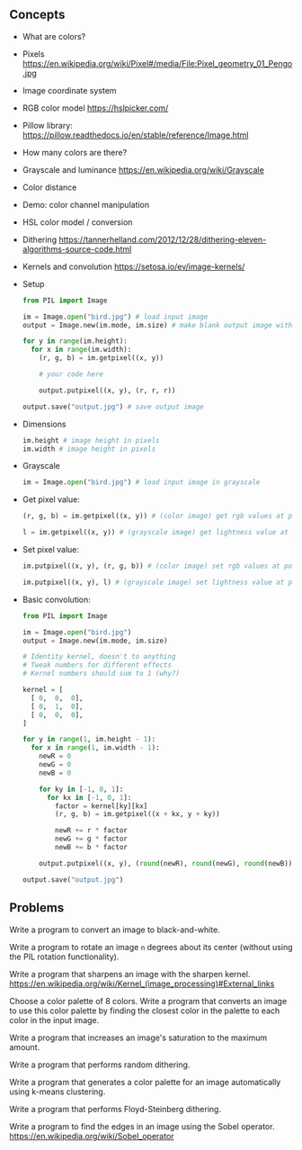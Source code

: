 ## Concepts

- What are colors?
- Pixels https://en.wikipedia.org/wiki/Pixel#/media/File:Pixel_geometry_01_Pengo.jpg
- Image coordinate system
- RGB color model https://hslpicker.com/
- Pillow library: https://pillow.readthedocs.io/en/stable/reference/Image.html
- How many colors are there?
- Grayscale and luminance https://en.wikipedia.org/wiki/Grayscale
- Color distance
- Demo: color channel manipulation
- HSL color model / conversion
- Dithering https://tannerhelland.com/2012/12/28/dithering-eleven-algorithms-source-code.html
- Kernels and convolution https://setosa.io/ev/image-kernels/

- Setup

  ```py
  from PIL import Image

  im = Image.open("bird.jpg") # load input image
  output = Image.new(im.mode, im.size) # make blank output image with same dimension as input

  for y in range(im.height):
    for x in range(im.width):
      (r, g, b) = im.getpixel((x, y))

      # your code here

      output.putpixel((x, y), (r, r, r))

  output.save("output.jpg") # save output image
  ```

- Dimensions

  ```py
  im.height # image height in pixels
  im.width # image height in pixels
  ```

- Grayscale

  ```py
  im = Image.open("bird.jpg") # load input image in grayscale
  ```

- Get pixel value:

  ```py
  (r, g, b) = im.getpixel((x, y)) # (color image) get rgb values at position x, y

  l = im.getpixel((x, y)) # (grayscale image) get lightness value at position x, y
  ```

- Set pixel value:

  ```py
  im.putpixel((x, y), (r, g, b)) # (color image) set rgb values at position x, y

  im.putpixel((x, y), l) # (grayscale image) set lightness value at position x, y
  ```

- Basic convolution:

  ```py
  from PIL import Image

  im = Image.open("bird.jpg")
  output = Image.new(im.mode, im.size)

  # Identity kernel, doesn't to anything
  # Tweak numbers for different effects
  # Kernel numbers should sum to 1 (why?)

  kernel = [
    [ 0,  0,  0],
    [ 0,  1,  0],
    [ 0,  0,  0],
  ]

  for y in range(1, im.height - 1):
    for x in range(1, im.width - 1):
      newR = 0
      newG = 0
      newB = 0

      for ky in [-1, 0, 1]:
        for kx in [-1, 0, 1]:
          factor = kernel[ky][kx]
          (r, g, b) = im.getpixel((x + kx, y + ky))

          newR += r * factor
          newG += g * factor
          newB += b * factor

      output.putpixel((x, y), (round(newR), round(newG), round(newB)))

  output.save("output.jpg")
  ```

## Problems

Write a program to convert an image to black-and-white.

Write a program to rotate an image `n` degrees about its center (without using the PIL rotation functionality).

Write a program that sharpens an image with the sharpen kernel. https://en.wikipedia.org/wiki/Kernel_(image_processing)#External_links

Choose a color palette of 8 colors. Write a program that converts an image to use this color palette by finding the closest color in the palette to each color in the input image.

Write a program that increases an image's saturation to the maximum amount.

Write a program that performs random dithering.

Write a program that generates a color palette for an image automatically using k-means clustering.

Write a program that performs Floyd-Steinberg dithering.

Write a program to find the edges in an image using the Sobel operator. https://en.wikipedia.org/wiki/Sobel_operator

